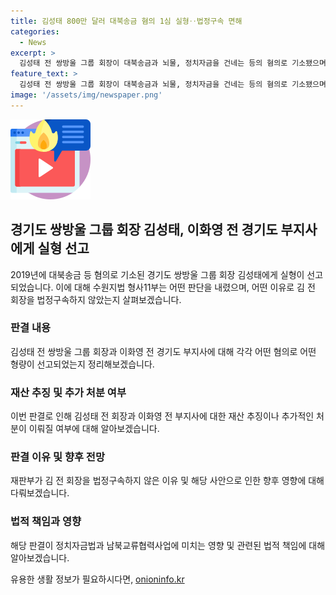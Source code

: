 ```yaml
---
title: 김성태 800만 달러 대북송금 혐의 1심 실형‥법정구속 면해
categories:
  - News
excerpt: >
  김성태 전 쌍방울 그룹 회장이 대북송금과 뇌물, 정치자금을 건네는 등의 혐의로 기소됐으며, 이에 대해 실형이 선고됐다. 김 전 회장은 징역 1년에 집행유예 2년을 선고받았고, 이화영 전 경기도 평화부지사는 징역 2년 6개월을 선고받았다. 재판부는 김 전 회장을 법정구속하지는 않았지만, 그의 범행이 남북교류사업을 훼손하고 정치자금법을 위반했다고 밝혔다. 또한, 이화영 전 부지사 역시 대북송금과 뇌물, 불법 정치자금 수수 혐의로 1심에서 실형을 선고받았다.
feature_text: >
  김성태 전 쌍방울 그룹 회장이 대북송금과 뇌물, 정치자금을 건네는 등의 혐의로 기소됐으며, 이에 대해 실형이 선고됐다. 김 전 회장은 징역 1년에 집행유예 2년을 선고받았고, 이화영 전 경기도 평화부지사는 징역 2년 6개월을 선고받았다. 재판부는 김 전 회장을 법정구속하지는 않았지만, 그의 범행이 남북교류사업을 훼손하고 정치자금법을 위반했다고 밝혔다. 또한, 이화영 전 부지사 역시 대북송금과 뇌물, 불법 정치자금 수수 혐의로 1심에서 실형을 선고받았다.
image: '/assets/img/newspaper.png'
---
```


<p><img src="/assets/img/news.png" alt="rentncar 속보" /></p>

<h2 data-ke-size="size26">경기도 쌍방울 그룹 회장 김성태, 이화영 전 경기도 부지사에게 실형 선고</h2>

<p data-ke-size="size16">2019년에 대북송금 등 혐의로 기소된 경기도 쌍방울 그룹 회장 김성태에게 실형이 선고되었습니다. 이에 대해 수원지법 형사11부는 어떤 판단을 내렸으며, 어떤 이유로 김 전 회장을 법정구속하지 않았는지 살펴보겠습니다.</p>

<h3>판결 내용</h3>

<p data-ke-size="size16">김성태 전 쌍방울 그룹 회장과 이화영 전 경기도 부지사에 대해 각각 어떤 혐의로 어떤 형량이 선고되었는지 정리해보겠습니다.</p>

<h3>재산 추징 및 추가 처분 여부</h3>

<p data-ke-size="size16">이번 판결로 인해 김성태 전 회장과 이화영 전 부지사에 대한 재산 추징이나 추가적인 처분이 이뤄질 여부에 대해 알아보겠습니다.</p>

<h3>판결 이유 및 향후 전망</h3>

<p data-ke-size="size16">재판부가 김 전 회장을 법정구속하지 않은 이유 및 해당 사안으로 인한 향후 영향에 대해 다뤄보겠습니다.</p>

<h3>법적 책임과 영향</h3>

<p data-ke-size="size16">해당 판결이 정치자금법과 남북교류협력사업에 미치는 영향 및 관련된 법적 책임에 대해 알아보겠습니다.</p>
유용한 생활 정보가 필요하시다면, <a href="https://onioninfo.kr" rel="dofollow">onioninfo.kr</a>


